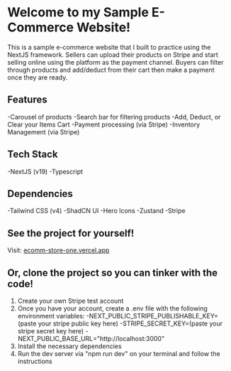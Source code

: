 # Welcome to my Sample E-Commerce Website!
This is a sample e-commerce website that I built to practice using the NextJS framework. Sellers can upload their products on Stripe and start selling online using the platform as the payment channel. Buyers can filter through products and add/deduct from their cart then make a payment once they are ready.

## Features
-Carousel of products
-Search bar for filtering products
-Add, Deduct, or Clear your Items Cart
-Payment processing (via Stripe)
-Inventory Management (via Stripe)

## Tech Stack
-NextJS (v19)
-Typescript

## Dependencies
-Tailwind CSS (v4)
-ShadCN UI
-Hero Icons
-Zustand
-Stripe

## See the project for yourself!

Visit:
[ecomm-store-one.vercel.app](ecomm-store-one.vercel.app)

## Or, clone the project so you can tinker with the code!

1. Create your own Stripe test account
2. Once you have your account, create a .env file with the following environment variables:
   -NEXT_PUBLIC_STRIPE_PUBLISHABLE_KEY=(paste your stripe public key here)
   -STRIPE_SECRET_KEY=(paste your stripe secret key here)
   -NEXT_PUBLIC_BASE_URL="http://localhost:3000"
3. Install the necessary dependencies
4. Run the dev server via "npm run dev" on your terminal and follow the instructions
